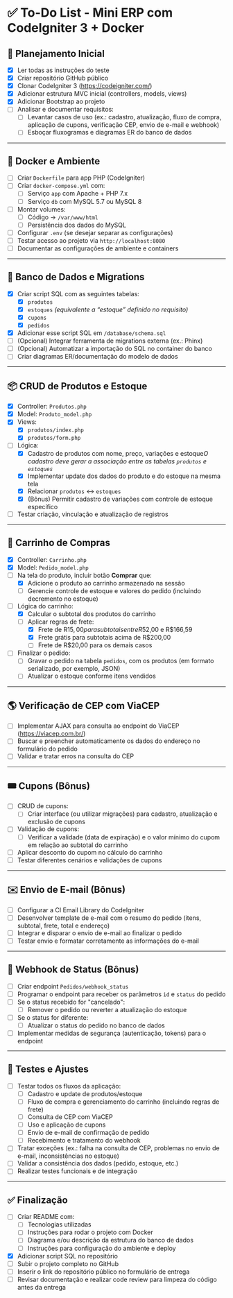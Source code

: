 # ✅ To-Do List - Mini ERP com CodeIgniter 3 + Docker

## 🚀 Planejamento Inicial

- [X] Ler todas as instruções do teste
- [X] Criar repositório GitHub público
- [X] Clonar CodeIgniter 3 (https://codeigniter.com/)
- [X] Adicionar estrutura MVC inicial (controllers, models, views)
- [X] Adicionar Bootstrap ao projeto
- [ ] Analisar e documentar requisitos:
  - [ ] Levantar casos de uso (ex.: cadastro, atualização, fluxo de compra, aplicação de cupons, verificação CEP, envio de e-mail e webhook)
  - [ ] Esboçar fluxogramas e diagramas ER do banco de dados

---

## 🐳 Docker e Ambiente

- [ ] Criar `Dockerfile` para app PHP (CodeIgniter)
- [ ] Criar `docker-compose.yml` com:
  - [ ] Serviço `app` com Apache + PHP 7.x
  - [ ] Serviço `db` com MySQL 5.7 ou MySQL 8
- [ ] Montar volumes:
  - [ ] Código -> `/var/www/html`
  - [ ] Persistência dos dados do MySQL
- [ ] Configurar `.env` (se desejar separar as configurações)
- [ ] Testar acesso ao projeto via `http://localhost:8080`
- [ ] Documentar as configurações de ambiente e containers

---

## 🔧 Banco de Dados e Migrations

- [X] Criar script SQL com as seguintes tabelas:
  - [X] `produtos`
  - [X] `estoques` *(equivalente a “estoque” definido no requisito)*
  - [X] `cupons`
  - [X] `pedidos`
- [X] Adicionar esse script SQL em `/database/schema.sql`
- [ ] (Opcional) Integrar ferramenta de migrations externa (ex.: Phinx)
- [ ] (Opcional) Automatizar a importação do SQL no container do banco
- [ ] Criar diagramas ER/documentação do modelo de dados

---

## 📦 CRUD de Produtos e Estoque

- [X] Controller: `Produtos.php`
- [X] Model: `Produto_model.php`
- [X] Views:
  - [X] `produtos/index.php`
  - [X] `produtos/form.php`
- [ ] Lógica:
  - [X] Cadastro de produtos com nome, preço, variações e estoque*O cadastro deve gerar a associação entre as tabelas `produtos` e `estoques`*
  - [X] Implementar update dos dados do produto e do estoque na mesma tela
  - [X] Relacionar `produtos` ↔ `estoques`
  - [X] (Bônus) Permitir cadastro de variações com controle de estoque específico
- [ ] Testar criação, vinculação e atualização de registros

---

## 🛒 Carrinho de Compras

- [X] Controller: `Carrinho.php`
- [X] Model: `Pedido_model.php`
- [ ] Na tela do produto, incluir botão **Comprar** que:
  - [X] Adicione o produto ao carrinho armazenado na sessão
  - [ ] Gerencie controle de estoque e valores do pedido (incluindo decremento no estoque)
- [ ] Lógica do carrinho:
  - [X] Calcular o subtotal dos produtos do carrinho
  - [ ] Aplicar regras de frete:
    - [X] Frete de R$15,00 para subtotais entre R$52,00 e R$166,59
    - [X] Frete grátis para subtotais acima de R$200,00
    - [ ] Frete de R$20,00 para os demais casos
- [ ] Finalizar o pedido:
  - [ ] Gravar o pedido na tabela `pedidos`, com os produtos (em formato serializado, por exemplo, JSON)
  - [ ] Atualizar o estoque conforme itens vendidos

---

## 🌎 Verificação de CEP com ViaCEP

- [ ] Implementar AJAX para consulta ao endpoint do ViaCEP (https://viacep.com.br/)
- [ ] Buscar e preencher automaticamente os dados do endereço no formulário do pedido
- [ ] Validar e tratar erros na consulta do CEP

---

## 🎟️ Cupons (Bônus)

- [ ] CRUD de cupons:
  - [ ] Criar interface (ou utilizar migrações) para cadastro, atualização e exclusão de cupons
- [ ] Validação de cupons:
  - [ ] Verificar a validade (data de expiração) e o valor mínimo do cupom em relação ao subtotal do carrinho
- [ ] Aplicar desconto do cupom no cálculo do carrinho
- [ ] Testar diferentes cenários e validações de cupons

---

## ✉️ Envio de E-mail (Bônus)

- [ ] Configurar a CI Email Library do CodeIgniter
- [ ] Desenvolver template de e-mail com o resumo do pedido (itens, subtotal, frete, total e endereço)
- [ ] Integrar e disparar o envio de e-mail ao finalizar o pedido
- [ ] Testar envio e formatar corretamente as informações do e-mail

---

## 🔗 Webhook de Status (Bônus)

- [ ] Criar endpoint `Pedidos/webhook_status`
- [ ] Programar o endpoint para receber os parâmetros `id` e `status` do pedido
- [ ] Se o status recebido for "cancelado":
  - [ ] Remover o pedido ou reverter a atualização do estoque
- [ ] Se o status for diferente:
  - [ ] Atualizar o status do pedido no banco de dados
- [ ] Implementar medidas de segurança (autenticação, tokens) para o endpoint

---

## 🧪 Testes e Ajustes

- [ ] Testar todos os fluxos da aplicação:
  - [ ] Cadastro e update de produtos/estoque
  - [ ] Fluxo de compra e gerenciamento do carrinho (incluindo regras de frete)
  - [ ] Consulta de CEP com ViaCEP
  - [ ] Uso e aplicação de cupons
  - [ ] Envio de e-mail de confirmação de pedido
  - [ ] Recebimento e tratamento do webhook
- [ ] Tratar exceções (ex.: falha na consulta de CEP, problemas no envio de e-mail, inconsistências no estoque)
- [ ] Validar a consistência dos dados (pedido, estoque, etc.)
- [ ] Realizar testes funcionais e de integração

---

## ✅ Finalização

- [ ] Criar README com:
  - [ ] Tecnologias utilizadas
  - [ ] Instruções para rodar o projeto com Docker
  - [ ] Diagrama e/ou descrição da estrutura do banco de dados
  - [ ] Instruções para configuração do ambiente e deploy
- [X] Adicionar script SQL no repositório
- [ ] Subir o projeto completo no GitHub
- [ ] Inserir o link do repositório público no formulário de entrega
- [ ] Revisar documentação e realizar code review para limpeza do código antes da entrega
